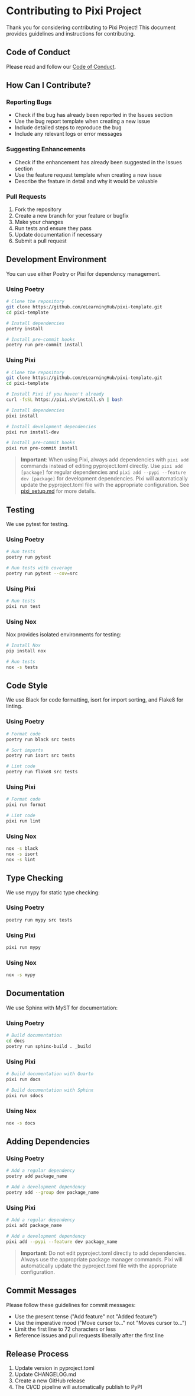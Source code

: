 # Contributing to Pixi Project

Thank you for considering contributing to Pixi Project! This document provides guidelines and instructions for contributing.

## Code of Conduct

Please read and follow our [Code of Conduct](CODE_OF_CONDUCT.md).

## How Can I Contribute?

### Reporting Bugs

- Check if the bug has already been reported in the Issues section
- Use the bug report template when creating a new issue
- Include detailed steps to reproduce the bug
- Include any relevant logs or error messages

### Suggesting Enhancements

- Check if the enhancement has already been suggested in the Issues section
- Use the feature request template when creating a new issue
- Describe the feature in detail and why it would be valuable

### Pull Requests

1. Fork the repository
2. Create a new branch for your feature or bugfix
3. Make your changes
4. Run tests and ensure they pass
5. Update documentation if necessary
6. Submit a pull request

## Development Environment

You can use either Poetry or Pixi for dependency management.

### Using Poetry

```bash
# Clone the repository
git clone https://github.com/eLearningHub/pixi-template.git
cd pixi-template

# Install dependencies
poetry install

# Install pre-commit hooks
poetry run pre-commit install
```

### Using Pixi

```bash
# Clone the repository
git clone https://github.com/eLearningHub/pixi-template.git
cd pixi-template

# Install Pixi if you haven't already
curl -fsSL https://pixi.sh/install.sh | bash

# Install dependencies
pixi install

# Install development dependencies
pixi run install-dev

# Install pre-commit hooks
pixi run pre-commit install
```

> **Important**: When using Pixi, always add dependencies with `pixi add` commands instead of editing pyproject.toml directly. Use `pixi add [package]` for regular dependencies and `pixi add --pypi --feature dev [package]` for development dependencies. Pixi will automatically update the pyproject.toml file with the appropriate configuration. See [pixi_setup.md](pixi_setup.md) for more details.

## Testing

We use pytest for testing.

### Using Poetry

```bash
# Run tests
poetry run pytest

# Run tests with coverage
poetry run pytest --cov=src
```

### Using Pixi

```bash
# Run tests
pixi run test
```

### Using Nox

Nox provides isolated environments for testing:

```bash
# Install Nox
pip install nox

# Run tests
nox -s tests
```

## Code Style

We use Black for code formatting, isort for import sorting, and Flake8 for linting.

### Using Poetry

```bash
# Format code
poetry run black src tests

# Sort imports
poetry run isort src tests

# Lint code
poetry run flake8 src tests
```

### Using Pixi

```bash
# Format code
pixi run format

# Lint code
pixi run lint
```

### Using Nox

```bash
nox -s black
nox -s isort
nox -s lint
```

## Type Checking

We use mypy for static type checking:

### Using Poetry

```bash
poetry run mypy src tests
```

### Using Pixi

```bash
pixi run mypy
```

### Using Nox

```bash
nox -s mypy
```

## Documentation

We use Sphinx with MyST for documentation:

### Using Poetry

```bash
# Build documentation
cd docs
poetry run sphinx-build . _build
```

### Using Pixi

```bash
# Build documentation with Quarto
pixi run docs

# Build documentation with Sphinx
pixi run sdocs
```

### Using Nox

```bash
nox -s docs
```

## Adding Dependencies

### Using Poetry

```bash
# Add a regular dependency
poetry add package_name

# Add a development dependency
poetry add --group dev package_name
```

### Using Pixi

```bash
# Add a regular dependency
pixi add package_name

# Add a development dependency
pixi add --pypi --feature dev package_name
```

> **Important**: Do not edit pyproject.toml directly to add dependencies. Always use the appropriate package manager commands. Pixi will automatically update the pyproject.toml file with the appropriate configuration.

## Commit Messages

Please follow these guidelines for commit messages:

- Use the present tense ("Add feature" not "Added feature")
- Use the imperative mood ("Move cursor to..." not "Moves cursor to...")
- Limit the first line to 72 characters or less
- Reference issues and pull requests liberally after the first line

## Release Process

1. Update version in pyproject.toml
2. Update CHANGELOG.md
3. Create a new GitHub release
4. The CI/CD pipeline will automatically publish to PyPI 